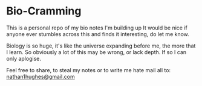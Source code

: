 # Bio-Cramming
This is a personal repo of my bio notes I'm building up
It would be nice if anyone ever stumbles across this and finds it interesting, do let me know. 

Biology is so huge, it's like the universe expanding before me, the more that I learn. So obviously a lot
of this may be wrong, or lack depth. If so I can only aplogise. 


Feel free to share, to steal my notes or to write me hate mail all to: nathan1hughes@gmail.com
